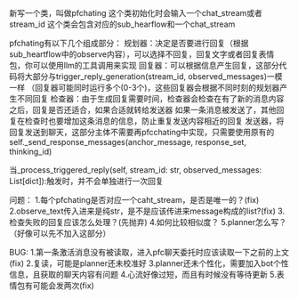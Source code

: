 新写一个类，叫做pfchating
这个类初始化时会输入一个chat_stream或者stream_id
这个类会包含对应的sub_hearflow和一个chat_stream

pfchating有以下几个组成部分：
规划器：决定是否要进行回复（根据sub_heartflow中的observe内容），可以选择不回复，回复文字或者回复表情包，你可以使用llm的工具调用来实现
回复器：可以根据信息产生回复，这部分代码将大部分与trigger_reply_generation(stream_id, observed_messages)一模一样
（回复器可能同时运行多个(0-3个)，这些回复器会根据不同时刻的规划器产生不同回复
检查器：由于生成回复需要时间，检查器会检查在有了新的消息内容之后，回复是否还适合，如果合适就转给发送器
如果一条消息被发送了，其他回复在检查时也要增加这条消息的信息，防止重复发送内容相近的回复
发送器，将回复发送到聊天，这部分主体不需要再pfcchating中实现，只需要使用原有的self._send_response_messages(anchor_message, response_set, thinking_id)


当_process_triggered_reply(self, stream_id: str, observed_messages: List[dict]):触发时，并不会单独进行一次回复


问题：
1.每个pfchating是否对应一个caht_stream，是否是唯一的？(fix)
2.observe_text传入进来是纯str，是不是应该传进来message构成的list?(fix)
3.检查失败的回复应该怎么处理？(先抛弃)
4.如何比较相似度？
5.planner怎么写？（好像可以先不加入这部分）

BUG:
1.第一条激活消息没有被读取，进入pfc聊天委托时应该读取一下之前的上文(fix)
2.复读，可能是planner还未校准好
3.planner还未个性化，需要加入bot个性信息，且获取的聊天内容有问题
4.心流好像过短，而且有时候没有等待更新
5.表情包有可能会发两次(fix)
